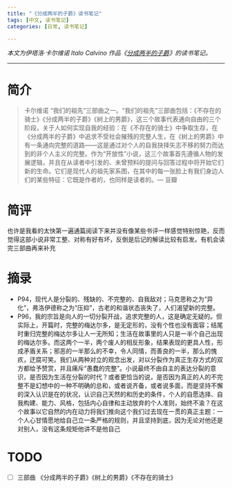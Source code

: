 ```yaml
---
title: "《分成两半的子爵》读书笔记"
tags: [中文, 读书笔记]
categories: [日常, 读书笔记]

---
```


*本文为伊塔洛·卡尔维诺 Italo Calvino 作品《[分成两半的子爵](https://book.douban.com/subject/10555486/)》的读书笔记。*

---

# 简介

> 卡尔维诺 “我们的祖先”三部曲之一。“我们的祖先”三部曲包括：《不存在的骑士》《分成两半的子爵》《树上的男爵》，这三个故事代表通向自由的三个阶段，关于人如何实现自我的经验：在《不存在的骑士》中争取生存，在《分成两半的子爵》中追求不受社会摧残的完整人生，在《树上的男爵》中有一条通向完整的道路——这是通过对个人的自我抉择矢志不移的努力而达到的非个人主义的完整。作为“开放性”小说，这三个故事首先遵循人物的发展逻辑，并且在从读者中引发的、未曾预料的提问与回答过程中将开始它们新的生命。它们是现代人的祖先家系图，在其中的每一张脸上有我们身边人们的某些特征：它既是作者的，也同样是读者的。— 豆瓣
> 

# 简评

也许是我看的太快第一遍通篇阅读下来并没有像某些书评一样感觉特别惊艳，反而觉得这部小说非常工整、对称有好有坏，反倒是后记的解读比较有启发。有机会读完三部曲再来补充

# 摘录

- P94，现代人是分裂的、残缺的、不完整的、自我敌对；马克思称之为“异化”，弗洛伊德称之为“压抑”，古老的和谐状态丧失了，人们渴望新的完整。
- P96，我的宗旨是向人的一切分裂开战，追求完整的人，这是确定无疑的。但实际上，开篇时，完整的梅达尔多，是无定形的，没有个性也没有面容；结尾时重归完整的梅达尔多让人一无所知；生活在故事里的人只是一半个自己出现的梅达尔多。而这两个一半，两个废人的相反形象，结果表现的更具人性，形成矛盾关系；邪恶的一半那么的不幸，令人同情，而善良的一半，那么的愧疚，迂腐可笑。我们从两种对立的观念出发，对以分裂作为真正生存方式的双方都给予赞赏，并且痛斥“愚蠢的完整”。小说最终不由自主的表达分裂的意识，是否因为生活在分裂的时代？或者更恰当的说，是否因为真正的人的不完整不是幻想中的一种不明确的总和，或者说齐备，或者说多面，而是坚持不懈的深入认识是在的状况，认识自己天然的和历史的条件，个人的自愿选择、自我构建、能力、风格，包括内心自律和主动放弃的个人准则，始终不渝？在这个故事以它自然的内在动力将我们推向这个我们过去现在一贯的真正主题：一个人心甘情愿地给自己立一条严格的规则，并且坚持到底，因为无论对他还是对别人，没有这条规矩他讲不是他自己

# TODO

- [ ]  三部曲 《分成两半的子爵》《树上的男爵》《不存在的骑士》